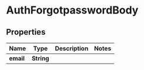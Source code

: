 # AuthForgotpasswordBody

## Properties
Name | Type | Description | Notes
------------ | ------------- | ------------- | -------------
**email** | **String** |  | 
